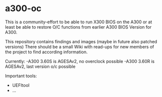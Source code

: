 # a300-oc
This is a community-effort to be able to run X300 BIOS on the A300 or at least be able to restore O/C functions from earlier A300 BIOS Version for A300.

This repository contains findings and images (maybe in future also patched versions)
There should be a small Wiki with read-ups for new members of the project to find
according information.

Currently:
-A300 3.60S is AGESAv2, no overclock possible
-A300 3.60R is AGESAv2, last version o/c possible

Important tools:
- UEFItool
- ...
